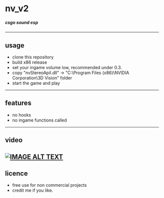 # nv_v2
##### csgo sound esp
----
## usage
* clone this repository
* build x86 release
* set your ingame volume low, recommended under 0.3.
* copy "nvStereoApiI.dll" -> "C:\Program Files (x86)\NVIDIA Corporation\3D Vision\" folder
* start the game and play

----
## features
* no hooks
* no ingame functions called
----
## video
[![IMAGE ALT TEXT](https://i.ytimg.com/vi/LRcZQIf_0O0/maxresdefault.jpg)](https://www.youtube.com/watch?v=LRcZQIf_0O0 "CSGO sound esp")
----
## licence
* free use for non commercial projects
* credit me if you like.
